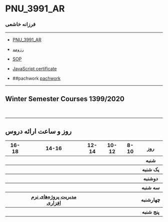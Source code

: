 # PNU_3991_AR





### فرزانه خاشعی
 
---
-  [PNU_3991_AR](https://github.com/FarzanehKhasheie/PNU_3991_AR)

- [رزومه](https://farzanehkhasheie.github.io/resume-farzaneh/)

- [SOP](https://farzanehkhasheie.github.io/SOP/)
- [JavaScript certificate](https://www.sololearn.com/Certificate/1024-20271825/pdf/)
- ##pachwork
[pachwork](https://github.com/FarzanehKhasheie/PNU_3991_AR/blob/main/Capture1.jpg)
------------------
## Winter Semester Courses 1399/2020




<br>


--------------
## روز و ساعت ارائه دروس

<table style="width:100%">
    <tr>
    <th >16-18</th>
    <th >14-16</th>
    <th >12-14</th>
    <th>10-12</th>
    <th>8-10</th>
    <th>روز</th>
  <tr>
    <th ></th>
    <th ></th>
    <th ></th>
    <th></th>
    <th></th>
    <th>شنبه</th>
  </tr>
   <tr>
    <th ></th>
    <th ></th>
    <th></th>
    <th></th>
    <th ></th>
    <th>یک شنبه</th>
  </tr>
   <tr>
     <th ></th>
     <th ></th>
     <th></th>
     <th></th>
    <th ></th>   
    <th>دوشنبه</th>
  </tr>
   <tr>
    <th ></th>
    <th ></th>
    <th></th>
    <th></th>
    <th ></th>
    <th>سه شنبه</th>
  </tr>
   <tr>
    <th ></th>
    <th > <a href="https://github.com/AliRazavi-edu/PNU_3991/tree/master/_MSc/SoftwareProjectManagement#TOC">مدیریت پروژه‌های نرم افزاری</a></th>
    <th></th>
    <th></th>
     <th ></th>
    <th>چهارشنبه</th>
  </tr>
   <tr>
    <th ></th>
     <th ></th>
     <th></th>
     <th ></th>
      <th ></th>
    <th>پنج شنبه</th>
  </tr>
</table>

